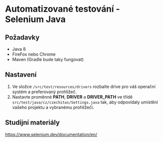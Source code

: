 # Automatizované testování - Selenium Java

## Požadavky

- Java 8
- FireFox nebo Chrome
- Maven (Gradle bude taky fungovat)

## Nastavení

1. Ve složce `/src/test/resources/drivers` rozbalte drive pro váš operační systém a preferovaný prohlížeč.
2. Nastavte proměnné **PATH**, **DRIVER** a **DRIVER_PATH** ve třídě `src/test/java/cz/czechitas/Settings.java` tak, aby odpovídaly umístění vašeho projektu a vybranému prohlížeči.


## Studijní materiály

https://www.selenium.dev/documentation/en/